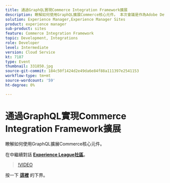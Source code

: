 ```yaml
---
title: 通過GraphQL實現Commerce Integration Framework擴展
description: 瞭解如何使用GraphQL擴展Commerce核心元件。 本次會議是作為Adobe Developers Live內容活動的一部分進行的。
solution: Experience Manager,Experience Manager Sites
product: experience manager
sub-product: sites
feature: Commerce Integration Framework
topic: Development, Integrations
role: Developer
level: Intermediate
version: Cloud Service
kt: 7187
type: Event
thumbnail: 331850.jpg
source-git-commit: 184c50f1424d2e49da6e84f88a111397e2541153
workflow-type: tm+mt
source-wordcount: '59'
ht-degree: 0%

---
```



# 通過GraphQL實現Commerce Integration Framework擴展

瞭解如何使用GraphQL擴展Commerce核心元件。

在中繼續對話 **[Experience League社區](http://adobe.ly/36Yd3v6)**。

>[!VIDEO](https://video.tv.adobe.com/v/331850/?quality=12&learn=on&hidetitle=true)

按一下 **[這裡](/help/adobe-developers-live/assets/cif-extensibility-graphql.pdf)** 的下界。
